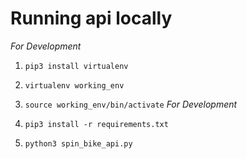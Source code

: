 # Running api locally

*For Development*
1. `pip3 install virtualenv`
2. `virtualenv working_env`
3. `source working_env/bin/activate`
*For Development*

4. `pip3 install -r requirements.txt`
5. `python3 spin_bike_api.py`